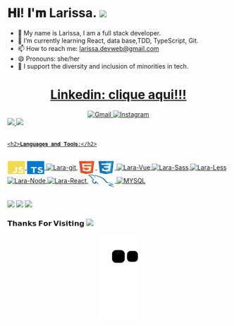 <h1> 𝐇𝐢! 𝐈'𝐦 Larissa. <img src="https://media.giphy.com/media/IcJ6n6VJNjRNS/giphy.gif" width="25"></h1>

- 🔭 My name is Larissa, I am a full stack developer.
- 🌱 I’m currently learning React, data base,TDD, TypeScript, Git.
- 📫 How to reach me: larissa.devweb@gmail.com
- 😄 Pronouns: she/her
- :rainbow: I support the diversity and inclusion of minorities in tech.

<div>
  <a href="https://www.linkedin.com/in/larissa-gabriela-118109210/" target="_blank">
    <h1 align="center">
      Linkedin: clique aqui!!!
        </a>
    </h1>
    <div align="center">
        <a href="larissa.devweb@gmail.com">
            <img alt="Gmail"src="https://img.shields.io/badge/Gmail-D14836?style=for-the-badge&logo=gmail&logoColor=white">            
        </a>
 
  <a href="https://www.instagram.com/larissagabriela.b/" target="_blank">
        <img alt="Instagram" src="https://img.shields.io/badge/Instagram-E4405F?style=for-the-badge&logo=instagram&logoColor=white">
    </a>
    </a> 
    </div>

</div>

  <a href="https://github.com/larissa-devweb">
  <img height="180em" src="https://github-readme-stats.vercel.app/api?username=larissa-devweb&show_icons=true&theme=dark&include_all_commits=true&count_private=true"/>
  <img height="180em" src="https://github-readme-stats.vercel.app/api/top-langs/?username=larissa-devweb&layout=compact&langs_count=7&theme=dark"/>
</div>
<div style="display: inline_block"><br>
  
    <h2>𝐋𝐚𝐧𝐠𝐮𝐚𝐠𝐞𝐬 𝐚𝐧𝐝 𝐓𝐨𝐨𝐥𝐬:</h2>
    
  <div style="display: inline_block"><br>
  <img align="center" alt="Lara-Js" height="30" width="40" src="https://raw.githubusercontent.com/devicons/devicon/master/icons/javascript/javascript-plain.svg">
  <img align="center" alt="Lara-Ts" height="30" width="40" src="https://raw.githubusercontent.com/devicons/devicon/master/icons/typescript/typescript-plain.svg">
  <img align="center" alt="Lara-git" height="30" width="40" src="https://cdn.jsdelivr.net/gh/devicons/devicon/icons/git/git-original.svg">
  <img align="center" alt="Lara-HTML" height="30" width="40" src="https://raw.githubusercontent.com/devicons/devicon/master/icons/html5/html5-original.svg">
  <img align="center" alt="Lara-CSS" height="30" width="40" src="https://raw.githubusercontent.com/devicons/devicon/master/icons/css3/css3-original.svg">
  <img align="center" alt="Lara-Vue" height="30" width="40" src="https://cdn.jsdelivr.net/gh/devicons/devicon/icons/vuejs/vuejs-original-wordmark.svg">
  <img align="center" alt="Lara-Sass" height="30" width="40" src="https://cdn.jsdelivr.net/gh/devicons/devicon/icons/sass/sass-original.svg">
  <img align="center" alt="Lara-Less" height="30" width="40" src="https://cdn.jsdelivr.net/gh/devicons/devicon/icons/less/less-plain-wordmark.svg">
  <img align="center" alt="Lara-Node" height="30" width="40" src="https://cdn.jsdelivr.net/gh/devicons/devicon/icons/nodejs/nodejs-original-wordmark.svg">	
  <img align="center" alt="Lara-React" height="30" width="40" src="https://cdn.worldvectorlogo.com/logos/react-1.svg">	
  <img align="center" alt="Lucas-MYSQL" height="30" width="60" src="https://raw.githubusercontent.com/devicons/devicon/master/icons/mysql/mysql-plain.svg">
  <img align="center" alt="MYSQL" height="30" width="80" src="https://img.shields.io/badge/mysql-404D59?style=for-the-badge&logo=mysql&logoColor=white">

</div>
  
  ##
 
<div> 
  <a href="https://www.instagram.com/larisgabriela_/" target="_blank"><img src="https://img.shields.io/badge/-Instagram-%23E4405F?style=for-the-badge&logo=instagram&logoColor=white" target="_blank"></a>
  <a href = "mailto:larissa-devweb@gmail.com"><img src="https://img.shields.io/badge/-Gmail-%23333?style=for-the-badge&logo=gmail&logoColor=white" target="_blank"></a>
  <a href="https://www.linkedin.com/in/larissa-gabriela-118109210/" target="_blank"><img src="https://img.shields.io/badge/-LinkedIn-%230077B5?style=for-the-badge&logo=linkedin&logoColor=white" target="_blank"></a> 
 </div>
  
  <h3>𝗧𝗵𝗮𝗻𝗸𝘀 𝗙𝗼𝗿 𝗩𝗶𝘀𝗶𝘁𝗶𝗻𝗴 <img height="50" src="https://media.giphy.com/media/pt0EKLDJmVvlS/giphy.gif"> </h3>
  
   <div align="center">
    
   ![Snake animation](https://github.com/rafaballerini/rafaballerini/blob/output/github-contribution-grid-snake.svg)

  </div>

